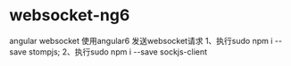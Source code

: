 # websocket-ng6
angular websocket 
使用angular6 发送websocket请求
1、执行sudo npm i --save stompjs;
2、执行sudo npm i --save sockjs-client
